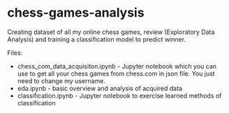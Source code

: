 # chess-games-analysis
Creating dataset of all my online chess games, review (Exploratory Data Analysis) and training a classification model to predict winner.

Files:
* chess_com_data_acquisiton.ipynb - Jupyter notebook which you can use to get all your chess games from chess.com in json file. You just need to change my username.
* eda.ipynb - basic overview and analysis of acquired data
* classification.ipynb - Jupyter notebook to exercise learned methods of classification 
